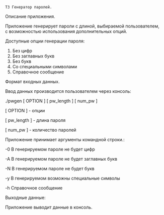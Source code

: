     ТЗ Генератор паролей.

Описание приложения.

Приложение генерирует пароли с длиной, выбираемой пользователем, с возможностью использования дополнительных опций.

Доступные опции генерации пароля:
1. Без цифр
2. Без заглавных букв
3. Без букв
4. Со специальными символами
5. Справочное сообщение

Формат входных данных.

Ввод данных производится пользователем через консоль:

./pwgen [ OPTION ] [ pw_length ] [ num_pw ]

[ OPTION ] - опции

[ pw_length ] - длина пароля

[ num_pw ] - количество паролей

Приложение принимает аргументы командной строки.:

-0 В генерируемом пароле не будет цифр

-A В генерируемом пароле не будет заглавных букв

-N В генерируемом пароле не будет букв

-y В генерируемом возможны специальные символы

-h Справочное сообщение

Выходные данные:

Приложение выводит данные в консоль.
